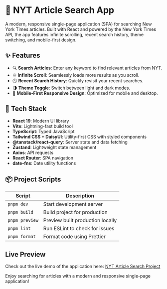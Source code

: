 # 📰 NYT Article Search App

A modern, responsive single-page application (SPA) for searching New York Times articles. Built with React and powered by the New York Times API, the app features infinite scrolling, recent search history, theme switching, and mobile-first design.

## ✨ Features

- 🔍 **Search Articles**: Enter any keyword to find relevant articles from NYT.
- ♾️ **Infinite Scroll**: Seamlessly loads more results as you scroll.
- 🕓 **Recent Search History**: Quickly revisit your recent searches.
- 🌗 **Theme Toggle**: Switch between light and dark modes.
- 📱 **Mobile-First Responsive Design**: Optimized for mobile and desktop.

## 🧰 Tech Stack

- **React 19**: Modern UI library
- **Vite**: Lightning-fast build tool
- **TypeScript**: Typed JavaScript
- **Tailwind CSS + DaisyUI**: Utility-first CSS with styled components
- **@tanstack/react-query**: Server state and data fetching
- **Zustand**: Lightweight state management
- **Axios**: API requests
- **React Router**: SPA navigation
- **date-fns**: Date utility functions

## 📦 Project Scripts

| Script              | Description                          |
|---------------------|--------------------------------------|
| `pnpm dev`          | Start development server             |
| `pnpm build`        | Build project for production         |
| `pnpm preview`      | Preview built production locally     |
| `pnpm lint`         | Run ESLint to check for issues       |
| `pnpm format`       | Format code using Prettier           |

## Live Preview

Check out the live demo of the application here: [NYT Article Search Project](https://nyt-article-search-project.vercel.app/)

Enjoy searching for articles with a modern and responsive single-page application!